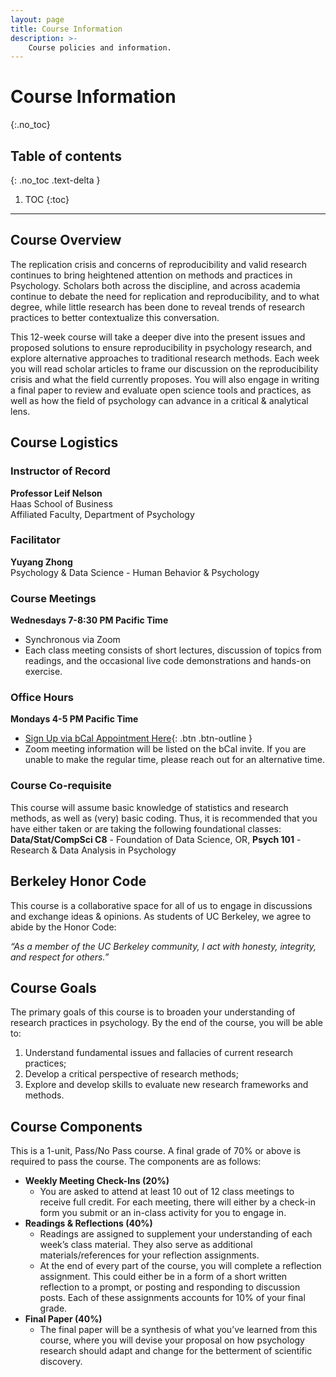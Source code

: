 ```yaml
---
layout: page
title: Course Information
description: >-
    Course policies and information.
---
```


# Course Information
{:.no_toc}

## Table of contents
{: .no_toc .text-delta }

1. TOC
{:toc}

---

## Course Overview
The replication crisis and concerns of reproducibility and valid research continues to bring heightened attention on methods and practices in Psychology. Scholars both across the discipline, and across academia continue to debate the need for replication and reproducibility, and to what degree, while little research has been done to reveal trends of research practices to better contextualize this conversation. 

This 12-week course will take a deeper dive into the present issues and proposed solutions to ensure reproducibility in psychology research, and explore alternative approaches to traditional research methods. Each week you will read scholar articles to frame our discussion on the reproducibility crisis and what the field currently proposes. You will also engage in writing a final paper to review and evaluate open science tools and practices, as well as how the field of psychology can advance in a critical & analytical lens. 


## Course Logistics

### Instructor of Record 
**Professor Leif Nelson**<br>
Haas School of Business<br>
Affiliated Faculty, Department of Psychology

### Facilitator
**Yuyang Zhong**<br>
Psychology & Data Science - Human Behavior & Psychology

### Course Meetings
**Wednesdays 7-8:30 PM Pacific Time**
- Synchronous via Zoom
- Each class meeting consists of short lectures, discussion of topics from readings, and the occasional live code demonstrations and hands-on exercise.	

### Office Hours
**Mondays 4-5 PM Pacific Time**

- [Sign Up via bCal Appointment Here](https://calendar.google.com/calendar/u/0/selfsched?sstoken=UUZJMXpHQzVwQXZ5fGRlZmF1bHR8ZDIzY2RhYzZkNjNkZTY1MGZiM2Y1ZTkzN2JjMTc3MjQ){: .btn .btn-outline }
- Zoom meeting information will be listed on the bCal invite. If you are unable to make the regular time, please reach out for an alternative time. 

### Course Co-requisite
This course will assume basic knowledge of statistics and research methods, as well as (very) basic coding. Thus, it is recommended that you have either taken or are taking the following foundational classes: **Data/Stat/CompSci C8** - Foundation of Data Science, OR, **Psych 101** - Research & Data Analysis in Psychology


## Berkeley Honor Code

This course is a collaborative space for all of us to engage in discussions and exchange ideas & opinions. As students of UC Berkeley, we agree to abide by the Honor Code: 

*“As a member of the UC Berkeley community, I act with honesty, integrity, and respect for others.”*


## Course Goals

The primary goals of this course is to broaden your understanding of research practices in psychology. By the end of the course, you will be able to: 
1. Understand fundamental issues and fallacies of current research practices;
1. Develop a critical perspective of research methods;
1. Explore and develop skills to evaluate new research frameworks and methods.


## Course Components
This is a 1-unit, Pass/No Pass course. A final grade of 70% or above is required to pass the course. The components are as follows:

- **Weekly Meeting Check-Ins (20%)**
	- You are asked to attend at least 10 out of 12 class meetings to receive full credit. For each meeting, there will either by a check-in form you submit or an in-class activity for you to engage in. 
- **Readings & Reflections (40%)**
	- Readings are assigned to supplement your understanding of each week’s class material. They also serve as additional materials/references for your reflection assignments.
	- At the end of every part of the course, you will complete a reflection assignment. This could either be in a form of a short written reflection to a prompt, or posting and responding to discussion posts. Each of these assignments accounts for 10% of your final grade.
- **Final Paper (40%)**
	- The final paper will be a synthesis of what you’ve learned from this course, where you will devise your proposal on how psychology research should adapt and change for the betterment of scientific discovery.  




